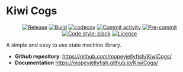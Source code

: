 # Kiwi Cogs

<div align="center">

[![Release](https://img.shields.io/github/v/release/mopeyjellyfish/KiwiCogs)](https://img.shields.io/github/v/release/mopeyjellyfish/KiwiCogs)
[![Build](https://github.com/mopeyjellyfish/KiwiCogs/actions/workflows/main.yml/badge.svg)](https://github.com/mopeyjellyfish/KiwiCogs/actions/workflows/main.yml)
[![codecov](https://codecov.io/gh/mopeyjellyfish/KiwiCogs/branch/main/graph/badge.svg)](https://codecov.io/gh/mopeyjellyfish/KiwiCogs)
[![Commit activity](https://img.shields.io/github/commit-activity/m/mopeyjellyfish/KiwiCogs)](https://img.shields.io/github/commit-activity/m/mopeyjellyfish/KiwiCogs)
[![Pre-commit](https://img.shields.io/badge/pre--commit-enabled-brightgreen?logo=pre-commit&logoColor=white)](https://github.com/mopeyjellyfish/KiwiCogs/blob/main/.pre-commit-config.yaml)
[![Code style: black](https://img.shields.io/badge/code%20style-black-000000.svg)](https://github.com/psf/black)
[![License](https://img.shields.io/github/license/mopeyjellyfish/KiwiCogs)](https://github.com/mopeyjellyfish/KiwiCogs/blob/main/LICENSE)

</div>

A simple and easy to use state machine library.

- **Github repository**: <https://github.com/mopeyjellyfish/KiwiCogs/>
- **Documentation** <https://mopeyjellyfish.github.io/KiwiCogs/>
